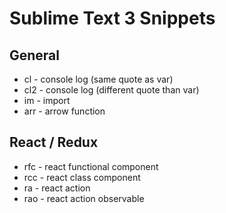# Sublime Text 3 Snippets

## General
- cl - console log (same quote as var)
- cl2 - console log (different quote than var)
- im - import
- arr - arrow function

## React / Redux
- rfc - react functional component
- rcc - react class component
- ra - react action
- rao - react action observable
